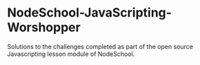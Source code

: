 # NodeSchool-JavaScripting-Worshopper

Solutions to the challenges completed as part of the open source Javascripting lesson module of NodeSchool.

